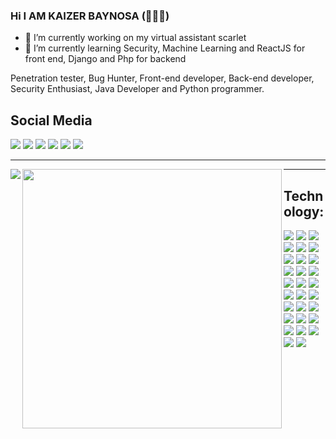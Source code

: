 ### Hi I AM KAIZER BAYNOSA (🦅👨‍💻)


- 🔭 I’m currently working on my virtual assistant scarlet
- 🌱 I’m currently learning Security, Machine Learning and ReactJS for front end, Django and Php for backend

<p>Penetration tester, Bug Hunter, Front-end developer, Back-end developer, Security Enthusiast, Java Developer and Python programmer.</p>
<h2>Social Media</h2>
<a href=""><img src="https://img.shields.io/badge/Facebook-%231877F2.svg?style=for-the-badge&logo=Facebook&logoColor=white"/></a>
<a href=""><img src="https://img.shields.io/badge/Gmail-D14836?style=for-the-badge&logo=gmail&logoColor=white"/></a>
<a href=""><img src="https://img.shields.io/badge/Instagram-%23E4405F.svg?style=for-the-badge&logo=Instagram&logoColor=white"/></a>
<a href=""><img src="https://img.shields.io/badge/linkedin-%230077B5.svg?style=for-the-badge&logo=linkedin&logoColor=white"/></a>
<a href=""><img src="https://img.shields.io/badge/ProtonMail-8B89CC?style=for-the-badge&logo=protonmail&logoColor=white"/></a>
<a href=""><img src="https://img.shields.io/badge/Medium-12100E?style=for-the-badge&logo=medium&logoColor=white"/></a>
<hr/>
<img align="left" src="https://github-readme-stats.vercel.app/api?username=pheopyte&show_icons=true&theme=radical"/>
<img align="left" width="415px" src="https://github-readme-stats.vercel.app/api/top-langs/?username=anuraghazra&layout=compact" />
<hr/>
<h2>Technology:</h2>
<a href="#"><img src="https://img.shields.io/badge/Brave-FB542B?style=for-the-badge&logo=Brave&logoColor=white"/></a>
<a href="#"><img src="https://img.shields.io/badge/Firefox-FF7139?style=for-the-badge&logo=Firefox-Browser&logoColor=white"/></a>
<a href="#"><img src="https://img.shields.io/badge/Tor-7D4698?style=for-the-badge&logo=Tor-Browser&logoColor=white"/></a>
<a href="#"><img src="https://img.shields.io/badge/python-3670A0?style=for-the-badge&logo=python&logoColor=ffdd54)"/></a>
<a href="#"><img src="https://img.shields.io/badge/java-%23ED8B00.svg?style=for-the-badge&logo=java&logoColor=white"/></a>
<a href="#"><img src="https://img.shields.io/badge/html5-%23E34F26.svg?style=for-the-badge&logo=html5&logoColor=white"/></a>
<a href="#"><img src="https://img.shields.io/badge/css3-%231572B6.svg?style=for-the-badge&logo=css3&logoColor=white"/></a>
<a href="#"><img src="https://img.shields.io/badge/bootstrap-%23563D7C.svg?style=for-the-badge&logo=bootstrap&logoColor=white"/></a>
<a href="#"><img src="https://img.shields.io/badge/tailwindcss-%2338B2AC.svg?style=for-the-badge&logo=tailwind-css&logoColor=white"/></a>
<a href="#"><img src="https://img.shields.io/badge/javascript-%23323330.svg?style=for-the-badge&logo=javascript&logoColor=%23F7DF1E"/></a>
<a href="#"><img src="https://img.shields.io/badge/jquery-%230769AD.svg?style=for-the-badge&logo=jquery&logoColor=white"/></a>
<a href="#"><img src="https://img.shields.io/badge/react-%2320232a.svg?style=for-the-badge&logo=react&logoColor=%2361DAFB"/></a>
<a href="#"><img src="https://img.shields.io/badge/django-%23092E20.svg?style=for-the-badge&logo=django&logoColor=white"/></a>
<a href="#"><img src="https://img.shields.io/badge/php-%23777BB4.svg?style=for-the-badge&logo=php&logoColor=white"/></a>
<a href="#"><img src="https://img.shields.io/badge/Visual%20Studio%20Code-0078d7.svg?style=for-the-badge&logo=visual-studio-code&logoColor=white"/></a>
<a href="#"><img src="https://img.shields.io/badge/sublime_text-%23575757.svg?style=for-the-badge&logo=sublime-text&logoColor=important"/></a>
<a href="#"><img src="https://img.shields.io/badge/VIM-%2311AB00.svg?style=for-the-badge&logo=vim&logoColor=white"/></a>
<a href="#"><img src="https://img.shields.io/badge/Windows-0078D6?style=for-the-badge&logo=windows&logoColor=white"/></a>
<a href="#"><img src="https://img.shields.io/badge/Ubuntu-E95420?style=for-the-badge&logo=ubuntu&logoColor=white"/></a>
<a href="#"><img src="https://img.shields.io/badge/Linux-FCC624?style=for-the-badge&logo=linux&logoColor=black"/></a>
<a href="#"><img src="https://img.shields.io/badge/Linux%20Mint-87CF3E?style=for-the-badge&logo=Linux%20Mint&logoColor=white"/></a>
<a href="#"><img src="https://img.shields.io/badge/docker-%230db7ed.svg?style=for-the-badge&logo=docker&logoColor=white"/></a>
<a href="#"><img src="https://img.shields.io/badge/node.js-6DA55F?style=for-the-badge&logo=node.js&logoColor=white"/></a>
<a href="#"><img src="https://img.shields.io/badge/NPM-%23000000.svg?style=for-the-badge&logo=npm&logoColor=white"/></a>
<a href="#"><img src="https://img.shields.io/badge/heroku-%23430098.svg?style=for-the-badge&logo=heroku&logoColor=white"/></a>
<a href="#"><img src="https://img.shields.io/badge/numpy-%23013243.svg?style=for-the-badge&logo=numpy&logoColor=white"/></a>
<a href="#"><img src="https://img.shields.io/badge/TensorFlow-%23FF6F00.svg?style=for-the-badge&logo=TensorFlow&logoColor=white"/></a>
<a href="#"><img src="https://img.shields.io/badge/pandas-%23150458.svg?style=for-the-badge&logo=pandas&logoColor=white"/></a>
<a href="#"><img src="https://img.shields.io/badge/Spotify-1ED760?style=for-the-badge&logo=spotify&logoColor=white"/></a>

